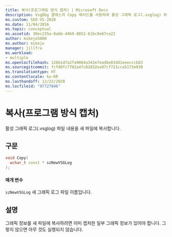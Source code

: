 ```yaml
---
title: 복사(프로그래밍 방식 캡처) | Microsoft Docs
description: VsgDbg 클래스의 Copy 메서드를 사용하여 활성 그래픽 로그(.vsglog) 파일의 내용을 새 파일에 복사합니다.
ms.custom: SEO-VS-2020
ms.date: 11/04/2016
ms.topic: conceptual
ms.assetid: 30ec235a-0abb-44b9-8852-61bc9e67ce22
author: mikejo5000
ms.author: mikejo
manager: jillfra
ms.workload:
- multiple
ms.openlocfilehash: 126b1d7a2fa9064a343e7eadbe83dd1eeecccb83
ms.sourcegitcommit: fcfd0fc7702a47c81832ea97cf721cca5173e930
ms.translationtype: HT
ms.contentlocale: ko-KR
ms.lasthandoff: 12/22/2020
ms.locfileid: "97727846"
---
```

# <a name="copy-programmatic-capture"></a>복사(프로그램 방식 캡처)
활성 그래픽 로그(.vsglog) 파일 내용을 새 파일에 복사합니다.

## <a name="syntax"></a>구문

```C++
void Copy(
  wchar_t const * szNewVSGLog
);
```

#### <a name="parameters"></a>매개 변수
 `szNewVSGLog` 새 그래픽 로그 파일 이름입니다.

## <a name="remarks"></a>설명
 그래픽 정보를 새 파일에 복사하려면 이미 캡처한 일부 그래픽 정보가 있어야 합니다. 그렇지 않으면 아무 것도 실행되지 않습니다.